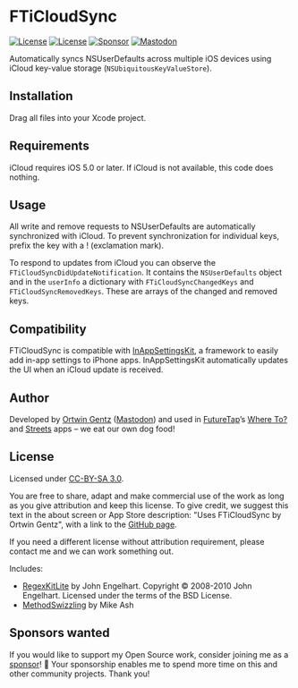 # FTiCloudSync
[![License](https://img.shields.io/badge/Platform-iOS-gray)](https://creativecommons.org/licenses/by-sa/4.0/)
[![License](https://img.shields.io/badge/License-CC--BY--SA_4.0-gray)](https://creativecommons.org/licenses/by-sa/4.0/)
[![Sponsor](https://img.shields.io/badge/Sponsor-ff40a0)](https://github.com/sponsors/futuretap)
[![Mastodon](https://img.shields.io/mastodon/follow/000010558?domain=https%3A%2F%2Fmastodon.cloud)](https://mastodon.cloud/@ortwingentz)

Automatically syncs NSUserDefaults across multiple iOS devices using iCloud key-value storage (`NSUbiquitousKeyValueStore`).

## Installation
Drag all files into your Xcode project.


## Requirements
iCloud requires iOS 5.0 or later. If iCloud is not available, this code does nothing.


## Usage
All write and remove requests to NSUserDefaults are automatically synchronized with iCloud. To prevent synchronization for individual keys, prefix the key with a ! (exclamation mark).

To respond to updates from iCloud you can observe the `FTiCloudSyncDidUpdateNotification`. It contains the `NSUserDefaults` object and in the `userInfo` a dictionary with `FTiCloudSyncChangedKeys` and `FTiCloudSyncRemovedKeys`. These are arrays of the changed and removed keys.


## Compatibility
FTiCloudSync is compatible with [InAppSettingsKit](http://www.inappsettingskit.com), a framework to easily add in-app settings to iPhone apps. InAppSettingsKit automatically updates the UI when an iCloud update is received.


## Author
Developed by [Ortwin Gentz](https://www.futuretap.com/about/ortwin-gentz) ([Mastodon](https://mastodon.cloud/@ortwingentz)) and used in [FutureTap](https://www.futuretap.com)’s [Where To?](https://wheretoapp.com) and [Streets](https://streets.app) apps – we eat our own dog food!


## License
Licensed under [CC-BY-SA 3.0](http://creativecommons.org/licenses/by-sa/3.0/).

You are free to share, adapt and make commercial use of the work as long as you give attribution and keep this license. To give credit, we suggest this text in the about screen or App Store description: "Uses FTiCloudSync by Ortwin Gentz", with a link to the [GitHub page](https://github.com/futuretap/FTiCloudSync).

If you need a different license without attribution requirement, please contact me and we can work something out.

Includes:

- [RegexKitLite](http://regexkit.sourceforge.net/) by John Engelhart. Copyright &copy; 2008-2010 John Engelhart. Licensed under the terms of the BSD License.
- [MethodSwizzling](http://cocoadev.com/index.pl?MethodSwizzling) by Mike Ash

## Sponsors wanted
If you would like to support my Open Source work, consider joining me as a [sponsor](https://github.com/sponsors/futuretap)! 💪️ Your sponsorship enables me to spend more time on this and other community projects. Thank you!